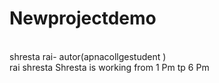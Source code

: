 # Newprojectdemo
<br>
shresta rai- autor(apnacollgestudent
)
<br>
rai shresta
Shresta is working from 1 Pm tp 6 Pm